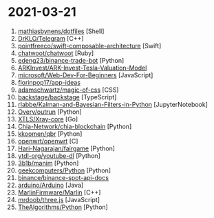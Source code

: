 # 2021-03-21

1. [mathiasbynens/dotfiles](https://github.com/mathiasbynens/dotfiles "🔧 .files, including ~/.macos — sensible hacker defaults for macOS") [Shell]
2. [DrKLO/Telegram](https://github.com/DrKLO/Telegram "Telegram for Android source") [C++]
3. [pointfreeco/swift-composable-architecture](https://github.com/pointfreeco/swift-composable-architecture "A library for building applications in a consistent and understandable way, with composition, testing, and ergonomics in mind.") [Swift]
4. [chatwoot/chatwoot](https://github.com/chatwoot/chatwoot "Open-source customer engagement suite, an alternative to Intercom, Zendesk, Salesforce Service Cloud etc. 🔥💬") [Ruby]
5. [edeng23/binance-trade-bot](https://github.com/edeng23/binance-trade-bot "Automated cryptocurrency trading bot") [Python]
6. [ARKInvest/ARK-Invest-Tesla-Valuation-Model](https://github.com/ARKInvest/ARK-Invest-Tesla-Valuation-Model "An excerpt from our financial valuation model of Tesla") 
7. [microsoft/Web-Dev-For-Beginners](https://github.com/microsoft/Web-Dev-For-Beginners "24 Lessons, 12 Weeks, Get Started as a Web Developer") [JavaScript]
8. [florinpop17/app-ideas](https://github.com/florinpop17/app-ideas "A Collection of application ideas which can be used to improve your coding skills.") 
9. [adamschwartz/magic-of-css](https://github.com/adamschwartz/magic-of-css "A CSS course to turn you into a magician.") [CSS]
10. [backstage/backstage](https://github.com/backstage/backstage "Backstage is an open platform for building developer portals") [TypeScript]
11. [rlabbe/Kalman-and-Bayesian-Filters-in-Python](https://github.com/rlabbe/Kalman-and-Bayesian-Filters-in-Python "Kalman Filter book using Jupyter Notebook. Focuses on building intuition and experience, not formal proofs. Includes Kalman filters,extended Kalman filters, unscented Kalman filters, particle filters, and more. All exercises include solutions.") [JupyterNotebook]
12. [Overv/outrun](https://github.com/Overv/outrun "Execute a local command using the processing power of another Linux machine.") [Python]
13. [XTLS/Xray-core](https://github.com/XTLS/Xray-core "Xray, Penetrates Everything. Also the best v2ray-core, with XTLS support. Fully compatible configuration.") [Go]
14. [Chia-Network/chia-blockchain](https://github.com/Chia-Network/chia-blockchain "Chia blockchain python implementation (full node, farmer, harvester, timelord, and wallet)") [Python]
15. [kkoomen/qbr](https://github.com/kkoomen/qbr "A webcam-based 3x3x3 rubik's cube solver written in Python 3 and OpenCV.") [Python]
16. [openwrt/openwrt](https://github.com/openwrt/openwrt "This repository is a mirror of https://git.openwrt.org/openwrt/openwrt.git It is for reference only and is not active for check-ins or for reporting issues. We will continue to accept Pull Requests here. They will be merged via staging trees then into openwrt.git. All issues should be reported at: https://bugs.openwrt.org") [C]
17. [Hari-Nagarajan/fairgame](https://github.com/Hari-Nagarajan/fairgame "Tool to help us buy hard to find items.") [Python]
18. [ytdl-org/youtube-dl](https://github.com/ytdl-org/youtube-dl "Command-line program to download videos from YouTube.com and other video sites") [Python]
19. [3b1b/manim](https://github.com/3b1b/manim "Animation engine for explanatory math videos") [Python]
20. [geekcomputers/Python](https://github.com/geekcomputers/Python "My Python Examples") [Python]
21. [binance/binance-spot-api-docs](https://github.com/binance/binance-spot-api-docs "Official Documentation for the Binance Spot APIs and Streams") 
22. [arduino/Arduino](https://github.com/arduino/Arduino "open-source electronics platform") [Java]
23. [MarlinFirmware/Marlin](https://github.com/MarlinFirmware/Marlin "Marlin is an optimized firmware for RepRap 3D printers based on the Arduino platform. | Many commercial 3D printers come with Marlin installed. Check with your vendor if you need source code for your specific machine.") [C++]
24. [mrdoob/three.js](https://github.com/mrdoob/three.js "JavaScript 3D library.") [JavaScript]
25. [TheAlgorithms/Python](https://github.com/TheAlgorithms/Python "All Algorithms implemented in Python") [Python]
